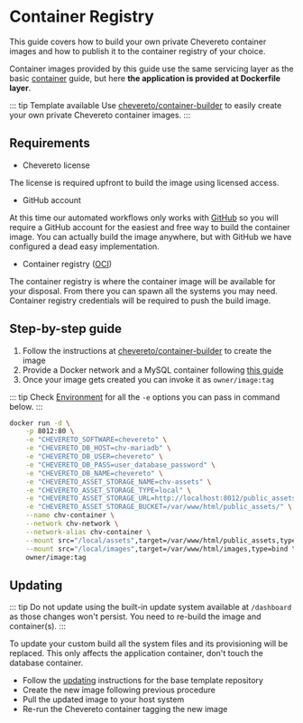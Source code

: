 # Container Registry

This guide covers how to build your own private Chevereto container images and how to publish it to the container registry of your choice.

Container images provided by this guide use the same servicing layer as the basic [container](container.md) guide, but here **the application is provided at Dockerfile layer**.

::: tip Template available
Use [chevereto/container-builder](https://github.com/chevereto/container-builder) to easily create your own private Chevereto container images.
:::

## Requirements

* Chevereto license

The license is required upfront to build the image using licensed access.

* GitHub account

At this time our automated workflows only works with [GitHub](https://github.com) so you will require a GitHub account for the easiest and free way to build the container image. You can actually build the image anywhere, but with GitHub we have configured a dead easy implementation.

* Container registry ([OCI](https://opencontainers.org/))

The container registry is where the container image will be available for your disposal. From there you can spawn all the systems you may need. Container registry credentials will be required to push the build image.

## Step-by-step guide

1. Follow the instructions at [chevereto/container-builder](https://github.com/chevereto/container-builder) to create the image
2. Provide a Docker network and a MySQL container following [this guide](../../get-started/installation.md#docker)
3. Once your image gets created you can invoke it as `owner/image:tag`

::: tip
Check [Environment](../system/environment.md) for all the `-e` options you can pass in command below.
:::

```sh
docker run -d \
    -p 8012:80 \
    -e "CHEVERETO_SOFTWARE=chevereto" \
    -e "CHEVERETO_DB_HOST=chv-mariadb" \
    -e "CHEVERETO_DB_USER=chevereto" \
    -e "CHEVERETO_DB_PASS=user_database_password" \
    -e "CHEVERETO_DB_NAME=chevereto" \
    -e "CHEVERETO_ASSET_STORAGE_NAME=chv-assets" \
    -e "CHEVERETO_ASSET_STORAGE_TYPE=local" \
    -e "CHEVERETO_ASSET_STORAGE_URL=http://localhost:8012/public_assets" \
    -e "CHEVERETO_ASSET_STORAGE_BUCKET=/var/www/html/public_assets/" \
    --name chv-container \
    --network chv-network \
    --network-alias chv-container \
    --mount src="/local/assets",target=/var/www/html/public_assets,type=bind \
    --mount src="/local/images",target=/var/www/html/images,type=bind \
    owner/image:tag
```

## Updating

::: tip
Do not update using the built-in update system available at `/dashboard` as those changes won't persist. You need to re-build the image and container(s).
:::

To update your custom build all the system files and its provisioning will be replaced. This only affects the application container, don't touch the database container.

* Follow the [updating](https://github.com/chevereto/container-builder#updating) instructions for the base template repository
* Create the new image following previous procedure
* Pull the updated image to your host system
* Re-run the Chevereto container tagging the new image

